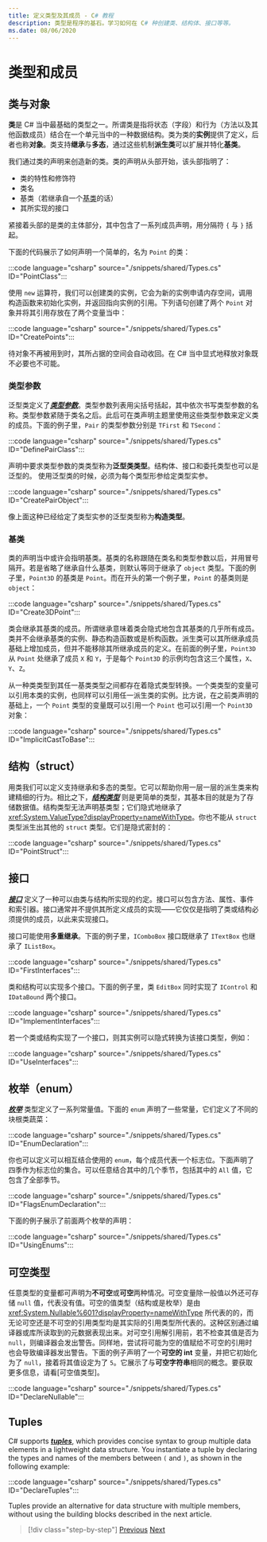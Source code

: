 ```yaml
---
title: 定义类型及其成员 - C# 教程
description: 类型是程序的基石。学习如何在 C# 种创建类、结构体、接口等等。
ms.date: 08/06/2020
---
```

# 类型和成员

## 类与对象

**类**是 C# 当中最基础的类型之一。所谓类是指将状态（字段）和行为（方法以及其他函数成员）结合在一个单元当中的一种数据结构。类为类的**实例**提供了定义，后者也称**对象**。类支持**继承**与**多态**，通过这些机制**派生类**可以扩展并特化**基类**。

我们通过类的声明来创造新的类。类的声明从头部开始，该头部指明了：

- 类的特性和修饰符
- 类名
- 基类（若继承自一个[基类](#base-classes)的话） 
- 其所实现的接口

紧接着头部的是类的主体部分，其中包含了一系列成员声明，用分隔符 `{` 与 `}` 括起。

下面的代码展示了如何声明一个简单的，名为 `Point` 的类：

:::code language="csharp" source="./snippets/shared/Types.cs" ID="PointClass":::

使用 `new` 运算符，我们可以创建类的实例，它会为新的实例申请内存空间，调用构造函数来初始化实例，并返回指向实例的引用。下列语句创建了两个 `Point` 对象并将其引用存放在了两个变量当中：

:::code language="csharp" source="./snippets/shared/Types.cs" ID="CreatePoints":::

待对象不再被用到时，其所占据的空间会自动收回。在 C# 当中显式地释放对象既不必要也不可能。

### 类型参数

泛型类定义了[***类型参数***](../programming-guide/generics/index.md)。类型参数列表用尖括号括起，其中依次书写类型参数的名称。类型参数紧随于类名之后。此后可在类声明主题里使用这些类型参数来定义类的成员。下面的例子里，`Pair` 的类型参数分别是 `TFirst` 和 `TSecond`：

:::code language="csharp" source="./snippets/shared/Types.cs" ID="DefinePairClass":::

声明中要求类型参数的类类型称为**泛型类类型**。结构体、接口和委托类型也可以是泛型的。
使用泛型类的时候，必须为每个类型形参给定类型实参。

:::code language="csharp" source="./snippets/shared/Types.cs" ID="CreatePairObject":::

像上面这种已经给定了类型实参的泛型类型称为**构造类型**。

### 基类

类的声明当中或许会指明基类。基类的名称跟随在类名和类型参数以后，并用冒号隔开。若是省略了继承自什么基类，则默认等同于继承了 `object` 类型。下面的例子里，`Point3D` 的基类是 `Point`。而在开头的第一个例子里，`Point` 的基类则是 `object`：

:::code language="csharp" source="./snippets/shared/Types.cs" ID="Create3DPoint":::

类会继承其基类的成员。所谓继承意味着类会隐式地包含其基类的几乎所有成员。类并不会继承基类的实例、静态构造函数或是析构函数。派生类可以其所继承成员基础上增加成员，但并不能移除其所继承成员的定义。在前面的例子里，`Point3D` 从 `Point` 处继承了成员 `X` 和 `Y`，于是每个 `Point3D` 的示例均包含这三个属性，`X`、`Y`、`Z`。

从一种类类型到其任一基类类型之间都存在着隐式类型转换。一个类类型的变量可以引用本类的实例，也同样可以引用任一派生类的实例。比方说，在之前类声明的基础上，一个 `Point` 类型的变量既可以引用一个 `Point` 也可以引用一个 `Point3D` 对象：

:::code language="csharp" source="./snippets/shared/Types.cs" ID="ImplicitCastToBase":::

## 结构（struct）

用类我们可以定义支持继承和多态的类型。它可以帮助你用一层一层的派生类来构建精细的行为。相比之下，[***结构类型***](../language-reference/builtin-types/struct.md) 则是更简单的类型，其基本目的就是为了存储数据值。结构类型无法声明基类型；它们隐式地继承了 <xref:System.ValueType?displayProperty=nameWithType>。你也不能从 `struct` 类型派生出其他的 `struct` 类型。它们是隐式密封的：

:::code language="csharp" source="./snippets/shared/Types.cs" ID="PointStruct":::

## 接口

[***接口***](../programming-guide/interfaces/index.md) 定义了一种可以由类与结构所实现的约定。接口可以包含方法、属性、事件和索引器。接口通常并不提供其所定义成员的实现——它仅仅是指明了类或结构必须提供的成员，以此来实现接口。

接口可能使用**多重继承**。下面的例子里，`IComboBox` 接口既继承了 `ITextBox` 也继承了 `IListBox`。

:::code language="csharp" source="./snippets/shared/Types.cs" ID="FirstInterfaces":::

类和结构可以实现多个接口。下面的例子里，类 `EditBox` 同时实现了 `IControl` 和 `IDataBound` 两个接口。

:::code language="csharp" source="./snippets/shared/Types.cs" ID="ImplementInterfaces":::

若一个类或结构实现了一个接口，则其实例可以隐式转换为该接口类型，例如：

:::code language="csharp" source="./snippets/shared/Types.cs" ID="UseInterfaces":::

## 枚举（enum）

[***枚举***](../language-reference/builtin-types/enum.md) 类型定义了一系列常量值。下面的 `enum` 声明了一些常量，它们定义了不同的块根类蔬菜：

:::code language="csharp" source="./snippets/shared/Types.cs" ID="EnumDeclaration":::

你也可以定义可以相互结合使用的 `enum`，每个成员代表一个标志位。下面声明了四季作为标志位的集合。可以任意结合其中的几个季节，包括其中的 `All` 值，它包含了全部季节。

:::code language="csharp" source="./snippets/shared/Types.cs" ID="FlagsEnumDeclaration":::

下面的例子展示了前面两个枚举的声明：

:::code language="csharp" source="./snippets/shared/Types.cs" ID="UsingEnums":::

## 可空类型

任意类型的变量都可声明为**不可空**或**可空**两种情况。可空变量除一般值以外还可存储 `null` 值，代表没有值。可空的值类型（结构或是枚举）是由 <xref:System.Nullable%601?displayProperty=nameWithType> 所代表的的，而无论可空还是不可空的引用类型均是其实际的引用类型所代表的。这种区别通过编译器或库所读取到的元数据表现出来。对可空引用解引用前，若不检查其值是否为 `null`，则编译器会发出警告。同样地，尝试将可能为空的值赋给不可空的引用时也会导致编译器发出警告。下面的例子声明了一个**可空的 int** 变量，并把它初始化为了 `null`，接着将其值设定为了 `5`。它展示了与**可空字符串**相同的概念。要获取更多信息，请看[可空值类型]。

:::code language="csharp" source="./snippets/shared/Types.cs" ID="DeclareNullable":::

## Tuples

C# supports [***tuples***](../language-reference/builtin-types/value-tuples.md), which provides concise syntax to group multiple data elements in a lightweight data structure. You instantiate a tuple by declaring the types and names of the members between `(` and `)`, as shown in the following example:

:::code language="csharp" source="./snippets/shared/Types.cs" ID="DeclareTuples":::

Tuples provide an alternative for data structure with multiple members, without using the building blocks described in the next article.

>[!div class="step-by-step"]
>[Previous](index.md)
>[Next](program-building-blocks.md)
